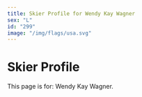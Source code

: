 ```yaml
---
title: Skier Profile for Wendy Kay Wagner
sex: "L"
id: "299"
image: "/img/flags/usa.svg" 
---
```


# Skier Profile

This page is for: Wendy Kay Wagner.
    